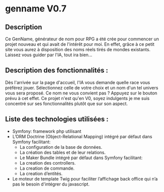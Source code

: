 # genname V0.7

## Description

Ce GenName, générateur de nom pour RPG a été crée pour commencer un projet nouveau et qui avait de l'intérêt pour moi. En effet, grâce à ce petit site vous aurez 
à disposition des noms réels tirés de mondes existants.
Laissez vous guider par l'IA, tout ira bien...


## Description des fonctionnalités :
Dès l'arrivée sur la page d'accueil, l'IA vous demande quelle race vous préférez jouer. Sélectionnez celle de votre choix et un nom d'un tel univers vous sera proposé.
Ce nom ne vous convient pas ? Appuyez sur le bouton prévu à cet effet.
Ce projet n'est qu'en V0, soyez indulgents je me suis concentré sur ses fonctionnalités plutôt que sur son aspect.

## Liste des technologies utilisées :

- Symfony: framework php utilisant
- L’ORM Doctrine (Object-Relational Mapping) intégré par défaut dans Symfony facilitant:
    - La configuration de la base de données.
    - La création des tables et de leur relations.
    - Le Maker Bundle intégré par défaut dans Symfony facilitant:
    - La creation des controllers.
    - La creation de commande.
    - La creation d’entités.
- Le moteur de template Twig  pour faciliter l’affichage back office qui n’a pas le besoin d'intégrer du javascript.
